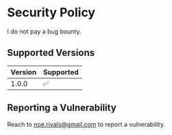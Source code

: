 # Security Policy

I do not pay a bug bounty.

## Supported Versions

| Version | Supported          |
| ------- | ------------------ |
| 1.0.0   | :white_check_mark: |

## Reporting a Vulnerability

Reach to noe.rivals@gmail.com to report a vulnerability.
